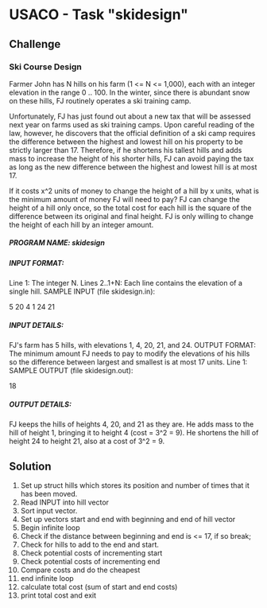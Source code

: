 # USACO - Task "skidesign"

## Challenge
### Ski Course Design

Farmer John has N hills on his farm (1 <= N <= 1,000), each with an integer elevation in the range 0 .. 100. In the winter, since there is abundant snow on these hills, FJ routinely operates a ski training camp.

Unfortunately, FJ has just found out about a new tax that will be assessed next year on farms used as ski training camps. Upon careful reading of the law, however, he discovers that the official definition of a ski camp requires the difference between the highest and lowest hill on his property to be strictly larger than 17. Therefore, if he shortens his tallest hills and adds mass to increase the height of his shorter hills, FJ can avoid paying the tax as long as the new difference between the highest and lowest hill is at most 17.

If it costs x^2 units of money to change the height of a hill by x units, what is the minimum amount of money FJ will need to pay? FJ can change the height of a hill only once, so the total cost for each hill is the square of the difference between its original and final height. FJ is only willing to change the height of each hill by an integer amount.


##### PROGRAM NAME: skidesign


##### INPUT FORMAT:
Line 1:	The integer N.
Lines 2..1+N:	Each line contains the elevation of a single hill.
SAMPLE INPUT (file skidesign.in):

5
20
4
1
24
21

##### INPUT DETAILS:

FJ's farm has 5 hills, with elevations 1, 4, 20, 21, and 24.
OUTPUT FORMAT:
The minimum amount FJ needs to pay to modify the elevations of his hills so the difference between largest and smallest is at most 17 units.
Line 1:
SAMPLE OUTPUT (file skidesign.out):

18

##### OUTPUT DETAILS:

FJ keeps the hills of heights 4, 20, and 21 as they are. He adds mass to the hill of height 1, bringing it to height 4 (cost = 3^2 = 9). He shortens the hill of height 24 to height 21, also at a cost of 3^2 = 9. 

## Solution

1. Set up struct hills which stores its position and number of times that it has been moved.
2. Read INPUT into hill vector
3. Sort input vector.
4. Set up vectors start and end with beginning and end of hill vector
5. Begin infinite loop
6. Check if the distance between beginning and end is <= 17, if so break;
7. Check for hills to add to the end and start.
8. Check potential costs of incrementing start
9. Check potential costs of incrementing end
10. Compare costs and do the cheapest
11. end infinite loop
12. calculate total cost (sum of start and end costs)
13. print total cost and exit


